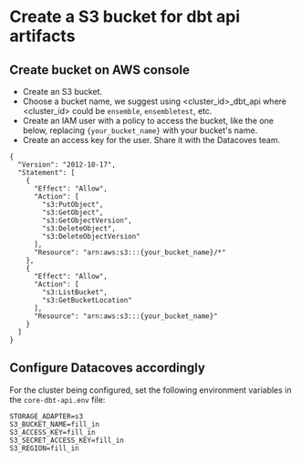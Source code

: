 # Create a S3 bucket for dbt api artifacts

## Create bucket on AWS console

- Create an S3 bucket.
- Choose a bucket name, we suggest using <cluster_id>_dbt_api where <cluster_id> could be `ensemble`, `ensembletest`, etc.
- Create an IAM user with a policy to access the bucket, like the one below,
  replacing `{your_bucket_name}` with your bucket's name.
- Create an access key for the user. Share it with the Datacoves team.

```
{
  "Version": "2012-10-17",
  "Statement": [
    {
      "Effect": "Allow",
      "Action": [
        "s3:PutObject",
        "s3:GetObject",
        "s3:GetObjectVersion",
        "s3:DeleteObject",
        "s3:DeleteObjectVersion"
      ],
      "Resource": "arn:aws:s3:::{your_bucket_name}/*"
    },
    {
      "Effect": "Allow",
      "Action": [
        "s3:ListBucket",
        "s3:GetBucketLocation"
      ],
      "Resource": "arn:aws:s3:::{your_bucket_name}"
    }
  ]
}
```

## Configure Datacoves accordingly

For the cluster being configured, set the following environment variables in the `core-dbt-api.env` file:

```
STORAGE_ADAPTER=s3
S3_BUCKET_NAME=fill_in
S3_ACCESS_KEY=fill_in
S3_SECRET_ACCESS_KEY=fill_in
S3_REGION=fill_in
```